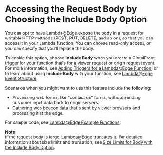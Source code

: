 # Accessing the Request Body by Choosing the Include Body Option<a name="lambda-include-body-access"></a>

You can opt to have Lambda@Edge expose the body in a request for writable HTTP methods \(POST, PUT, DELETE, and so on\), so that you can access it in your Lambda function\. You can choose read\-only access, or you can specify that you’ll replace the body\.

To enable this option, choose **Include Body** when you create a CloudFront trigger for your function that's for a viewer request or origin request event\. For more information, see [Adding Triggers for a Lambda@Edge Function](lambda-edge-add-triggers.md), or to learn about using **Include Body** with your function, see [Lambda@Edge Event Structure](lambda-event-structure.md)\.

Scenarios when you might want to use this feature include the following:
+ Processing web forms, like "contact us" forms, without sending customer input data back to origin servers\.
+ Gathering web beacon data that's sent by viewer browsers and processing it at the edge\.

For sample code, see [Lambda@Edge Example Functions](lambda-examples.md)\.

**Note**  
If the request body is large, Lambda@Edge truncates it\. For detailed information about size limits and truncation, see [Size Limits for Body with the Include Body Option](lambda-requirements-limits.md#lambda-requirements-size-body-access)\.
